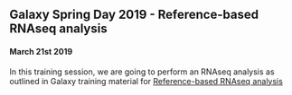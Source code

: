 ##  Galaxy Spring Day 2019 - Reference-based RNAseq analysis
#### March 21st 2019

In this training session, we are going to perform an RNAseq analysis
as outlined in Galaxy training material for [Reference-based RNAseq analysis](https://galaxyproject.github.io/training-material/topics/transcriptomics/tutorials/ref-based/tutorial.html)


